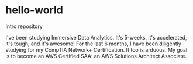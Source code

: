 # hello-world
Intro repository

I've been studying Immersive Data Analytics. It's 5-weeks, it's accelerated, it's tough, and it's awesome!
For the last 6 months, I have been diligently studying for my CompTIA Network+ Certification. It too is arduous.
My goal is to become an AWS Certified SAA: an AWS Solutions Architect Associate.
